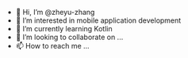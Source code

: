 - 👋 Hi, I’m @zheyu-zhang
- 👀 I’m interested in mobile application development
- 🌱 I’m currently learning Kotlin
- 💞️ I’m looking to collaborate on ...
- 📫 How to reach me ...

<!---
zheyu-zhang/zheyu-zhang is a ✨ special ✨ repository because its `README.md` (this file) appears on your GitHub profile.
You can click the Preview link to take a look at your changes.
--->
